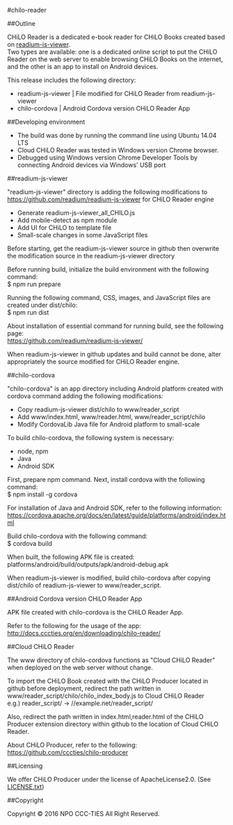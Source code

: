 #chilo-reader

##Outline

CHiLO Reader is a dedicated e-book reader for CHiLO Books created based on [readium-is-viewer](https://github.com/readium/readium-js-viewer "readium-is-viewer").   
Two types are available: one is a dedicated online script to put the CHiLO Reader on the web server to enable browsing CHiLO Books on the internet, and the other is an app to install on Android devices.

This release includes the following directory:  
* readium-js-viewer  |  File modified for CHiLO Reader from readium-js-viewer  
* chilo-cordova    |   Android Cordova version CHiLO Reader App

##Developing environment

* The build was done by running the command line using Ubuntu 14.04 LTS  
* Cloud CHiLO Reader was tested in Windows version Chrome browser.  
* Debugged using Windows version Chrome Developer Tools by connecting Android devices via Windows' USB port

##readium-js-viewer

"readium-js-viewer" directory is adding the following modifications to https://github.com/readium/readium-js-viewer for CHiLO Reader engine  
* Generate readium-js-viewer_all_CHILO.js
* Add mobile-detect as npm module
* Add UI for CHiLO to template file
* Small-scale changes in some JavaScript files

Before starting, get the readium-js-viewer source in github then overwrite the modification source in the readium-js-viewer directory

Before running build, initialize the build environment with the following command:  
 $ npm run prepare

Running the following command, CSS, images, and JavaScript files are created under dist/chilo:  
 $ npm run dist

About installation of essential command for running build, see the following page:  
https://github.com/readium/readium-js-viewer/

When readium-js-viewer in github updates and build cannot be done, alter appropriately the source modified for CHiLO Reader engine.

##chilo-cordova

"chilo-cordova" is an app directory including Android platform created with cordova command adding the following modifications:  
* Copy readium-js-viewer dist/chilo to www/reader_script
* Add www/index.html, www/reader.html, www/reader_script/chilo
* Modify CordovaLib Java file for Android platform to small-scale

To build chilo-cordova, the following system is necessary:  
* node, npm
* Java
* Android SDK

First, prepare npm command. Next, install cordova with the following command:  
 $ npm install -g cordova

For installation of Java and Android SDK, refer to the following information:  
https://cordova.apache.org/docs/en/latest/guide/platforms/android/index.html

Build chilo-cordova with the following command:  
 $ cordova build

When built, the following APK file is created:  
 platforms/android/build/outputs/apk/android-debug.apk

When readium-js-viewer is modified, build chilo-cordova after copying  dist/chilo of readium-js-viewer to www/reader_script.

##Android Cordova version CHiLO Reader App

APK file created with chilo-cordova is the CHiLO Reader App.

Refer to the following for the usage of the app:  
http://docs.cccties.org/en/downloading/chilo-reader/

##Cloud CHiLO Reader

The www directory of chilo-cordova functions as "Cloud CHiLO Reader" when deployed on the web server without change.

To import the CHiLO Book created with the CHiLO Producer located in github before deployment, redirect the path written in www/reader_script/chilo/chilo_index_body.js to Cloud CHiLO Reader  
e.g.) reader_script/ -> //example.net/reader_script/

Also, redirect the path written in index.html,reader.html of the CHiLO Producer extension directory within github to the location of Cloud CHiLO Reader.

About CHiLO Producer, refer to the following:
https://github.com/cccties/chilo-producer

##Licensing

We offer CHiLO Producer under the license of ApacheLicense2.0. (See [LICENSE.txt](LICENSE.txt)) 

##Copyright

Copyright © 2016 NPO CCC-TIES All Right Reserved.
